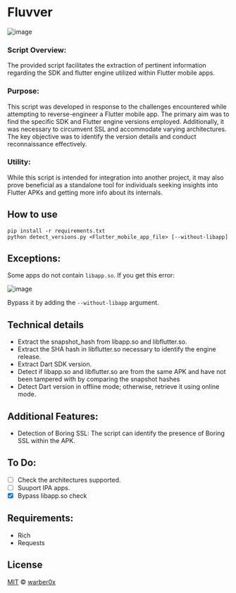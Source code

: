 # Fluvver

![image](https://github.com/warber0x/Fluvver/assets/7810067/233028a4-a08a-451f-8789-a578aa338932)

### Script Overview:

The provided script facilitates the extraction of pertinent information regarding the SDK and flutter engine utilized within Flutter mobile apps.

### Purpose:

This script was developed in response to the challenges encountered while attempting to reverse-engineer a Flutter mobile app. The primary aim was to find the specific SDK and Flutter engine versions employed. Additionally, it was necessary to circumvent SSL and accommodate varying architectures. The key objective was to identify the version details and conduct reconnaissance effectively.

### Utility:

While this script is intended for integration into another project, it may also prove beneficial as a standalone tool for individuals seeking insights into Flutter APKs and getting more info about its internals.

## How to use

```
pip install -r requirements.txt
python detect_versions.py <Flutter_mobile_app_file> [--without-libapp]
```

## Exceptions:
Some apps do not contain `libapp.so`. If you get this error:

![image](https://github.com/warber0x/Fluvver/assets/7810067/44eb3ab3-6e9f-45bc-9b54-015c78a43056)

Bypass it by adding the `--without-libapp` argument.

## Technical details
- Extract the snapshot_hash from libapp.so and libflutter.so.
- Extract the SHA hash in libflutter.so necessary to identify the engine release.
- Extract Dart SDK version.
- Detect if libapp.so and libflutter.so are from the same APK and have not been tampered with by comparing the snapshot hashes
- Detect Dart version in offline mode; otherwise, retrieve it using online mode.

## Additional Features:
- Detection of Boring SSL: The script can identify the presence of Boring SSL within the APK.

## To Do:
- [ ] Check the architectures supported.
- [ ] Suuport IPA apps. 
- [x] Bypass libapp.so check

## Requirements:
- Rich
- Requests

## License

[MIT](LICENSE.md) © [warber0x](https://https://github.com/warber0x)
